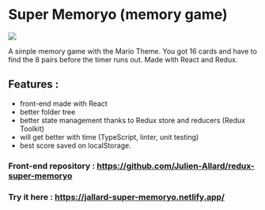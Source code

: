 # Super Memoryo (memory game)

<img src="https://res.cloudinary.com/df4imwogd/image/upload/v1654105067/GitHub/super-memoryo_r7bnx8.png"/>

A simple memory game with the Mario Theme. You got 16 cards and have to find the 8 pairs before the timer runs out.
Made with React and Redux.

## Features :

- front-end made with React
- better folder tree
- better state management thanks to Redux store and reducers (Redux Toolkit)
- will get better with time (TypeScript, linter, unit testing)
- best score saved on localStorage.

### Front-end repository : https://github.com/Julien-Allard/redux-super-memoryo

### Try it here : https://jallard-super-memoryo.netlify.app/
